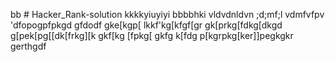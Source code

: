 bb # Hacker_Rank-solution
kkkkyiuyiyi
bbbbhki
vldvdnldvn
;d;mf;l
vdmfvfpv
'dfopogpfpkgd
gfdodf
gke[kgp[
lkkf'kg[kfgf[gr
gk[prkg[fdkg[dkgd
g[pek[pg[[dk[frkg][k
gkf[kg
[fpkg[
gkfg
k[fdg
p[kgrpkg[ker\]]pegkgkr\
gerthgdf
